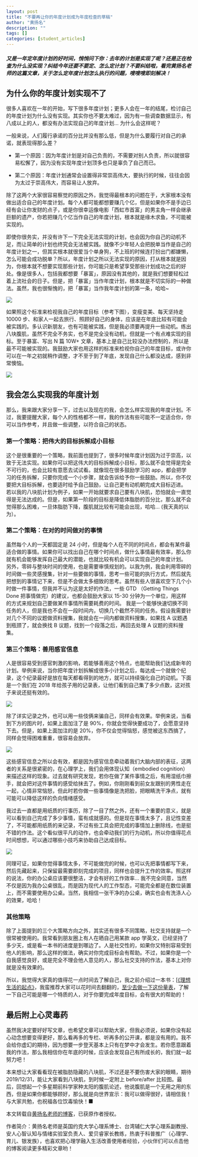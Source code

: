 ```yaml
---
layout: post
title: "不要再让你的年度计划成为年度检查的草稿"
author: "黄扬名"
description: ""
tags: []
categories: [student_articles]
---
```


##### 又是一年定年度计划的好时间，悄悄问下你：去年的计划是实现了呢？还是正在检查为什么没实现？纠结今年还要不要定、怎么定计划？不要纠结啦，看完黄扬名老师的这篇文章，关于怎么定年度计划怎么执行的问题，嗖嗖嗖即刻解决！


## 为什么你的年度计划实现不了

很多人喜欢在一年的开始，写下很多年度计划；更多人会在一年的结尾，检讨自己的年度计划为什么没有实现。其实你也不要太难过，因为有一些调查数据显示，有八成以上的人，都没有办法实现自己的年度计划… 为什么会这样呢？   

一般来说，人们履行承诺的百分比并没有那么低，但是为什么要履行对自己的承诺，就表现得那么差？

- 第一个原因：因为年度计划是对自己负责的，不需要对别人负责，所以就很容易松懈了，因为没有实现年度计划顶多也只是辜负了自己而已。

- 第二个原因：年度计划通常会设置得非常崇高伟大，要执行的时候，往往会因为太过于崇高伟大，而容易让人放弃。

除了这两个大家很容易察觉的原因之外，我觉得最根本的问题在于，大家根本没有做出适合自己的年度计划。每个人都可能都想要赚几个亿，但是如果你不是手边已经有会让你发财的点子，或是你很幸运像电影「西虹市首富」的男主角一样会继承巨额的遗产，你若把赚几个亿当作自己的年度计划，根本就是缘木求鱼，不可能被实现的。

即使你很务实，并没有许下一下完全无法实现的计划，也会因为你自己的动机不足，而让简单的计划也终究会无法被实践。就像不少年轻人会把脱单当作是自己的年度计划之一，但其实根本就很爱当个单身狗，不上班的时候连打扮出门都嫌懒，怎么可能会成功脱单？所以，年度计划之所以无法实现的原因，打从根本就是因为，你根本就不想要实现那些计划，你可能只是希望享受那些计划成功之后的好处。像是很多人，包括我都想要「暴富」，原因没有其他的，就是我们想要轻松过着上流社会的日子。但是，把「暴富」当作年度计划，根本就是不切实际的一种做法。虽然，我也很惭愧的，把「暴富」当作我年度计划的第一条，哈哈~

![](https://ws1.sinaimg.cn/large/006tNc79gy1fz7pve7zmxj30840hz0vl.jpg)

如果照这个标准来检视我自己的年度目标（参考下图），变瘦变美、每天坚持走 10000 步、和家人一起去旅行、照顾好自己的身体，应该是在年底比较有可能会被实践的。多认识新朋友，也有可能被实践，但是我必须要再提升一些动机。练出八块腹肌，虽然不完全不务实，也不是完全没有动机，但就是一个有点难实现的目标。至于暴富、写出 N 篇 10W+ 文章，基本上是自己比较没办法控制的，所以是最不可能被实现的。我鼓励大家也用这样的标准来检视你自己的年度目标，或许你可以在一年之初就稍作调整，才不至于到了年底，发现自己什么都没达成，感到非常懊恼。

![](https://ws2.sinaimg.cn/large/006tNc79gy1fz7pybce6dj30gp0bhtbd.jpg)

## 我会怎么实现我的年度计划

那么，我来跟大家分享一下，过去以及现在的我，会怎么样实现我的年度计划。不过，我要提醒大家，每个人的性格都不一样，我的作法有些可能不一定适合你，你可以当作参考，并且做一些调整，以符合自己的状态。

### 第一个策略：把伟大的目标拆解成小目标

这个是很重要的一个策略，我前面也提到了，很多时候年度计划因为过于崇高，以致于无法实现。如果你可以把这伟大的目标拆解成小目标，那么就不会觉得是完全不可行的，也会比较有意愿去试试看。就像现在很多鼓励学习的 app，都会把学习的任务拆解，只要你完成一个小步骤，就会告诉给予你一些鼓励。所以，你不仅要把大目标拆解，也要适时给予自己鼓励，让自己更有动机朝完成大目标迈进。
若以我的八块肌计划为例子，如果一开始就要求自己要有八块肌，恐怕就会一直觉得是无法达成的。但是，如果第一阶段的目标是降低体脂肪的百分比，那么就不会觉得那么困难，一旦体脂肪下降，腹肌就比较有可能会出现，哈哈… (我天真的以为）。

### 第二个策略：在对的时间做对的事情

虽然每个人的一天都固定是 24 小时，但是每个人在不同的时间点，都会有某件最适合做的事情。如果你可以找出自己在哪个时间点，做什么事情最有效率，那么你就有机会能够发挥自己最大的潜能，也就比较有机会可以实现自己的年度计划。
另外，零碎与整块时间的使用，也是需要审慎规划的。以我为例，我会利用零碎的时间做一些灵感搜集，针对一些要做的事情，思考一些可能的执行方式，然后就先把想到的事情记下来，但是不会做太多细致的思考。虽然有些人很喜欢空下几个小时做一件事情，但我并不认为这是太好的作法，一些 GTD （Getting Things Done 把事情做完）的建议，也都会鼓励大家以 15-30 分钟为一个单位，用这样的方式来规划自己要做某件事情所需要耗费的时间。
我是一个能够快速切换不同任务的人，但是我也不会在一段时间内，切换几个截然不同的任务。假设我需要针对几个不同的议题做资料搜集，我就会在一间内都做资料搜集，如果找 A 议题遇到瓶颈了，就会换找 B 议题，找到一个段落之后，再回去处理 A 议题的资料搜集。

### 第三个策略：善用感官信息

人是很容易受到感官刺激的影响，若能够善用这个特点，也能帮助我们达成新年的计划。举例来说，当你把年度计划拆解成很多小计划之后，每达成一个就做个纪录，这个纪录最好是放在每天都看得到的地方，就可以持续强化自己的动机。下面是一个我们在 2018 年给孩子用的记录表，让他们看到自己集了多少点数，这对孩子来说还挺有效的。

![](https://ws4.sinaimg.cn/large/006tNc79gy1fz7q0d56vmj30er0b2n6q.jpg)

除了详实记录之外，也可以用一些伎俩来骗自己，同样会有效果。举例来说，当看到下方的图片时，如果上面加注了是 90%，你就会觉得快要成功了，会愿意坚持下去。但是，如果上面加注的是 20%，你不仅会觉得恼怒，感觉被这东西搞了，同样会觉得困难重重，很容易会放弃。

![](https://ws2.sinaimg.cn/large/006tNc79gy1fz7q0wx6kyj30eo09qwgr.jpg)

这些感官信息之所以会有效，都是因为感官信息牵动着我们大脑内部的表征，这两者的关系是很紧密的，在心理学上，我们会用体现认知（embodied cognition） 来描述这样的现象。过去就有研究发现，若你在做了某件事情之后，有用湿纸巾擦手，就会把对这件事情的感受给抹去了。例如，你刚刚看到前女友跟别的男性走在一起，心情非常恼怒，但此时若你做一些事情像是洗把脸，把眼睛洗干净点，就有可能可以降低这样的负向情绪感受。

我过去一直都是用纸质的行事历，除了一目了然之外，还有一个重要的意义，就是可以看到自己完成了多少事情，蛮有成就感的。但是现在事情太多了，且记性变差了，不可能都用纸质的来记录，不过有些工具会把完成的事情加上删除线，也是挺不错的作法。这个看似很平凡的动作，也会牵动我们的行为动机，所以你值得花点时间想想，可以通过哪些小技巧来协助自己达成目标。

![](https://ws3.sinaimg.cn/large/006tNc79gy1fz7q1y0cimj30f406naav.jpg)

同理可证，如果你觉得事情太多，不可能做完的时候，也可以先把事情都写下来，然后先藏起来，只保留最需要即刻完成的项目，同样也会提升工作的效率。照这样的说法，你的办公桌应该要很整洁，才会有好的工作效率… 我不完全同意，当然不仅是因为我办公桌很乱，而是因为现代人的工作型态，可能完全都是在数位装置上，而不需要使用办公桌。当然，我相信一张干净的办公桌，确实也会有洗涤人心的效果，哈哈！

### 其他策略

除了上面提到的三个大策略方向之外，其实还有很多不同策略，社交支持就是一个很常被使用的。我常看到朋友圈上有人在晒自己用某款 app 学英文，已经坚持了多少天，或是看一本书的进度是到哪边了。人是社交性的，如果你又特别容易受到他人的影响，那么这样的做法，确实对你完成目标会有帮助。不过，如果你是一个自我感觉良好，或是完全不理会他人意见的人，那么社交支持的作法，基本上对你就是没有效果的。

所以，我觉得大家真的值得花一点时间去了解自己，我之前介绍过一本书：[[《理想生活的起点》](https://zine.la/article/e9964b5605a14fc996d72da81afb5197/)，我蛮推荐大家可以花时间去翻翻的，[至少去做一下这份量表](https://quiz.gretchenrubin.com/four-tendencies-quiz/)，了解一下自己可能是哪一个特质的人，对于你要完成年度目标，会有很大的帮助的！

## 最后附上心灵毒药

虽然我决定要好好写文章，也希望文章可以帮助大家，但我必须说，如果你没有起心动念想要变得更好，那么看再多的专栏、听再多的公开课，都是没有用的。我不会给你虚幻的期待，因为想要一步登天基本上只有在梦中才会发生。若你愿意跟着我的作法，那么我相信你在年底的时候，应该会发现自己有所成长的，我们就一起努力吧！

本来想让大家看看现在被脂肪隐藏的八块肌，不过还是不要伤害大家的眼睛，期待 2019/12/31，能让大家看到八块肌，到时候一定附上 before/after 比较图。最后，回想起一个多星期前科学家种太阳的腹肌论述，他说腹肌是一个无用之用的东西，但是如果你都能够顾好，那么就是向世界宣示：我可以做得很好，请相信我！与大家共勉，也祝福各位饮毒愉快！■

本文转载自[黄扬名老师的博客](https://zine.la/@黃揚名)，已获原作者授权。

作者简介：黄扬名老师是英国约克大学心理系博士、台湾辅仁大学心理系副教授、安人心智认知与情绪实验室负责人、爱贝睿家长教练，热衷于科普推广（心理学、育儿、银发族），也喜欢把心理学融入生活改善使用者经验，小伙伴们可以点击他的博客阅读更多精彩文章哟！
